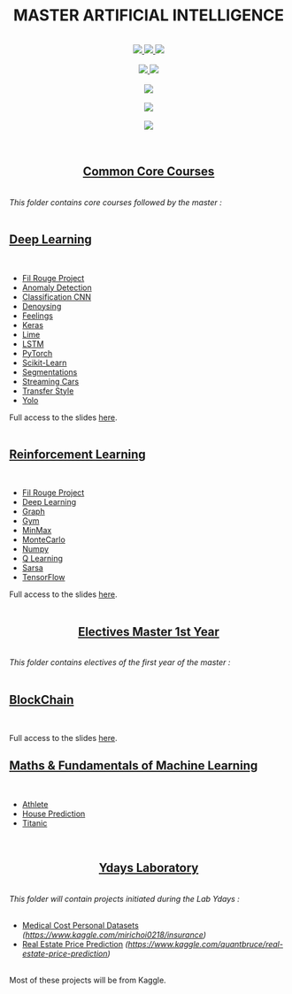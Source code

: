 <h1 align="center">
  <strong>
    MASTER ARTIFICIAL INTELLIGENCE
  </strong>
</h1>
<br>
<div align="center">
  <a href="https://github.com/vivimouret29/mast1_ai">
    <img src="https://img.shields.io/github/languages/top/vivimouret29/mast1_ai">
  </a>
  <a href="https://github.com/vivimouret29/mast1_ai">
    <img src="https://img.shields.io/github/repo-size/vivimouret29/mast1_ai">
  </a>
  <a href="https://github.com/vivimouret29/mast1_ai">
    <img src="https://img.shields.io/github/commit-activity/w/vivimouret29/mast1_ai">
  </a>
</div>
<br>
<div align="center">
  <a href="https://github.com/vivimouret29/mast1_ai">
    <img src="https://img.shields.io/tokei/lines/github/vivimouret29/mast1_ai">
  </a>
  <a href="https://github.com/vivimouret29/mast1_ai">
    <img src="https://img.shields.io/pypi/pyversions/pandas">
  </a>
</div>
<br>
<div align="center">
  <a href="https://github.com/vivimouret29/mast1_ai">
    <img src="https://img.shields.io/github/last-commit/vivimouret29/mast1_ai">
  </a>
</div>
<br>
<div align="center">
  <a href="https://github.com/vivimouret29/mast1_ai">
    <img src="https://img.shields.io/conda/pn/conda-forge/python">
  </a>
</div>
<br>
<div align="center">
  <a href="https://github.com/vivimouret29/mast1_ai">
    <img src="https://img.shields.io/github/directory-file-count/vivimouret29/mast1_ai">
  </a>
</div>
<br>
<br>

<h2 align="center">
  <strong>
    <a href="https://github.com/vivimouret29/mast1_ai">
      Common Core Courses
    </a>
  </strong>
</h2>
<br>
<i>
  This folder contains core courses followed by the master :
</i>
<br>
<br>

## **[Deep Learning](./deep_learning)**
<br>

- [Fil Rouge Project](./deep_learning/fil-rouge)
- [Anomaly Detection](./deep_learning/anomaly_detection)
- [Classification CNN](./deep_learning/cnn_classification)
- [Denoysing](./deep_learning/denoysing)
- [Feelings](./deep_learning/feelings)
- [Keras](./deep_learning/keras)
- [Lime](./deep_learning/lime)
- [LSTM](./deep_learning/lstm)
- [PyTorch](./deep_learning/pytorch)
- [Scikit-Learn](./deep_learning/scikit-learn-mlp)
- [Segmentations](./deep_learning/segmentations)
- [Streaming Cars](./deep_learning/streaming_cars)
- [Transfer Style](./deep_learning/transfer_style)
- [Yolo](./deep_learning/yolo)

Full access to the slides [here](./deep_learning/slides).
<br>
<br>

## **[Reinforcement Learning](./reinforcement_learning)**
<br>

- [Fil Rouge Project](./reinforcement_learning/fil-rouge)
- [Deep Learning](./reinforcement_learning/tp_deeplearning)
- [Graph](./reinforcement_learning/tp_graph)
- [Gym](./reinforcement_learning/tp_gym)
- [MinMax](./reinforcement_learning/tp_minmax)
- [MonteCarlo](./reinforcement_learning/tp_montecarlo)
- [Numpy](./reinforcement_learning/tp_numpy)
- [Q Learning](./reinforcement_learning/tp_qlearning)
- [Sarsa](./reinforcement_learning/tp_sarsa)
- [TensorFlow](./reinforcement_learning/tp_tensorflow)

Full access to the slides [here](./reinforcement_learning/slides).
<br>
<br>

<h2 align="center">
  <strong>
    <a href="https://github.com/vivimouret29/mast1_ai/tree/main/electives">
      Electives Master 1st Year
    </a>
  </strong>
</h2>
<br>
<i>
  This folder contains electives of the first year of the master :
</i>
<br>
<br>

## **[BlockChain](./electives/blockchain)**
<br>

Full access to the slides [here](./electives/blockchain/slides).
<br>

## **[Maths &amp; Fundamentals of Machine Learning](./electives/maths_f)**
<br>

- [Athlete](./electives/maths_f/athlete)
- [House Prediction](./electives/maths_f/house_predict)
- [Titanic](./electives/maths_f/titanic)

<br>

<h2 align="center">
  <strong>
    <a href="https://github.com/vivimouret29/mast1_ai/tree/main/ydays">
      Ydays Laboratory
    </a>
  </strong>
</h2>
<br>
<i>
  This folder will contain projects initiated during the Lab Ydays :
</i>
<br>
<br>

- [Medical Cost Personal Datasets](./ydays/medical_cost_personal) *(https://www.kaggle.com/mirichoi0218/insurance)*
- [Real Estate Price Prediction](./ydays/real_estate) *(https://www.kaggle.com/quantbruce/real-estate-price-prediction)*

<br>
Most of these projects will be from Kaggle.
